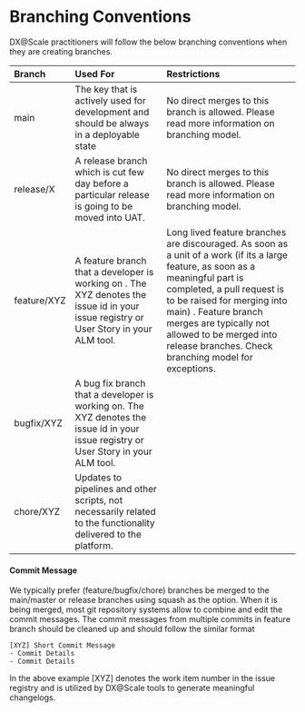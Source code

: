 # Branching Conventions

DX@Scale practitioners will follow the below branching conventions when they are creating branches.

| Branch | Used For | Restrictions |
| :--- | :--- | :--- |
| main | The key that is actively used for development and should be always in a deployable state | No direct merges to this branch is allowed. Please read more information on branching model. |
| release/X | A release branch which is cut few day before a particular release is going to be moved into UAT. | No direct merges to this branch is allowed. Please read more information on branching model. |
| feature/XYZ | A feature branch that a developer is working on . The XYZ denotes the issue id in your issue registry or User Story in your ALM tool. | Long lived feature branches are discouraged.  As soon as a unit of a work \(if its a large feature, as soon as a meaningful part is completed, a pull request is to be raised for merging into main\) . Feature branch merges are typically not allowed to be merged into release branches. Check branching model for exceptions. |
| bugfix/XYZ | A bug fix  branch that a developer is working on. The XYZ denotes the issue id in your issue registry or User Story in your ALM tool. |  |
| chore/XYZ | Updates to pipelines and other scripts, not necessarily related to the functionality delivered to the platform. |  |

#### Commit Message

We typically prefer \(feature/bugfix/chore\) branches be merged to the main/master or release branches using squash as the option. When it is being merged, most git repository systems allow to combine and edit the commit messages. The commit messages from multiple commits in feature branch should be cleaned up and should follow the similar format

```text
[XYZ] Short Commit Message
- Commit Details
- Commit Details
```

In the above example \[XYZ\] denotes the work item number in the issue registry and is utilized by DX@Scale tools to generate meaningful changelogs.  


